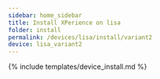 ```yaml
---
sidebar: home_sidebar
title: Install XPerience on lisa
folder: install
permalink: /devices/lisa/install/variant2
device: lisa_variant2
---
```

{% include templates/device_install.md %}
